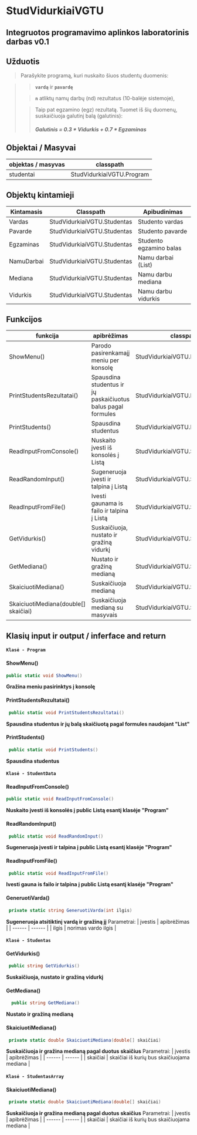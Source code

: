 # StudVidurkiaiVGTU
## Integruotos programavimo aplinkos laboratorinis darbas v0.1


## Užduotis
> Parašykite programą, kuri nuskaito šiuos studentų duomenis:

>> **`vardą`** ir **`pavardę`**
>
>> **`n`** atliktų namų darbų (nd) rezultatus (10-balėje sistemoje), 
>
>> Taip pat egzamino (egz) rezultatą.
Tuomet iš šių duomenų, suskaičiuoja galutinį balą (galutinis):
>> #####  Galutinis = 0.3 * Vidurkis + 0.7 * Egzaminas



## Objektai / Masyvai
| objektas / masyvas | classpath |
| ------ | ------ | 
| studentai |StudVidurkiaiVGTU.Program |
## Objektų kintamieji
| Kintamasis | Classpath |Apibudinimas |
| ------ | ------ | ------ | 
| Vardas | StudVidurkiaiVGTU.Studentas | Studento vardas  |
| Pavarde | StudVidurkiaiVGTU.Studentas | Studento pavarde|
| Egzaminas | StudVidurkiaiVGTU.Studentas | Studento egzamino balas|
| NamuDarbai | StudVidurkiaiVGTU.Studentas | Namu darbai (List)|
| Mediana | StudVidurkiaiVGTU.Studentas | Namu darbu mediana|
| Vidurkis | StudVidurkiaiVGTU.Studentas | Namu darbu vidurkis|

## Funkcijos
| funkcija | apibrėžimas | classpath |
| ------ | ------ | ------ |
| ShowMenu() | Parodo pasirenkamajį meniu per konsolę| StudVidurkiaiVGTU.Program |
| PrintStudentsRezultatai() | Spausdina studentus ir jų paskaičiuotus balus pagal formules | StudVidurkiaiVGTU.Program |
| PrintStudents() | Spausdina studentus | StudVidurkiaiVGTU.Program |
| ReadInputFromConsole() | Nuskaito įvesti iš konsolės į Listą| StudVidurkiaiVGTU.StudentData |
| ReadRandomInput() | Sugeneruoja įvesti ir talpina į Listą | StudVidurkiaiVGTU.StudentData |
| ReadInputFromFile() | Ivesti gaunama is failo ir talpina į Listą | StudVidurkiaiVGTU.StudentData |
| GetVidurkis() | Suskaičiuoja, nustato ir gražiną vidurkį| StudVidurkiaiVGTU.Studentas |
| GetMediana() | Nustato ir gražiną medianą | StudVidurkiaiVGTU.Studentas |
| SkaiciuotiMediana() | Suskaičiuoja medianą | StudVidurkiaiVGTU.Studentas |
| SkaiciuotiMediana(double[] skaičiai) | Suskaičiuoja medianą su masyvais| StudVidurkiaiVGTU.StudentasArray |



## Klasių input ir output  / inferface and return

#### **`Klasė - Program`**

#### ShowMenu()
```csharp
public static void ShowMenu()	
```
**Gražina meniu pasirinktys į konsolę**


#### PrintStudentsRezultatai()
```csharp
 public static void PrintStudentsRezultatai()
```
**Spausdina studentus ir jų balą skaičiuotą pagal formules naudojant "List"**

#### PrintStudents()
```csharp
 public static void PrintStudents()
```
**Spausdina studentus**

#### **`Klasė - StudentData`**

#### ReadInputFromConsole()
```csharp
public static void ReadInputFromConsole()
```
**Nuskaito įvesti iš konsolės į public Listą esantį klasėje "Program"**


#### ReadRandomInput()
```csharp
 public static void ReadRandomInput()
```
**Sugeneruoja įvesti ir talpina į public Listą esantį klasėje "Program"**

#### ReadInputFromFile()
```csharp
 public static void ReadInputFromFile()
```
**Ivesti gauna is failo ir talpina į public Listą esantį klasėje "Program"**

#### GeneruotiVarda()
```csharp
 private static string GeneruotiVarda(int ilgis)
```
**Sugeneruoja atsitiktinį vardą ir gražiną jį**
Parametrai:
| įvestis | apibrėžimas |
| ------ | ------ |
| ilgis | norimas vardo ilgis |

#### **`Klasė - Studentas`**

#### GetVidurkis()
```csharp
 public string GetVidurkis()
```
**Suskaičiuoja, nustato ir gražiną vidurkį**

#### GetMediana()
```csharp
  public string GetMediana()
```
**Nustato ir gražiną medianą**

#### SkaiciuotiMediana()
```csharp
 private static double SkaiciuotiMediana(double[] skaičiai)
```
**Suskaičiuoja ir gražina medianą pagal duotus skaičius**
Parametrai:
| įvestis | apibrėžimas |
| ------ | ------ |
| skaičiai | skaičiai iš kurių bus skaičiuojama mediana |

#### **`Klasė - StudentasArray`**

#### SkaiciuotiMediana()
```csharp
 private static double SkaiciuotiMediana(double[] skaičiai)
```
**Suskaičiuoja ir gražina medianą pagal duotus skaičius**
Parametrai:
| įvestis | apibrėžimas |
| ------ | ------ |
| skaičiai | skaičiai iš kurių bus skaičiuojama mediana |
